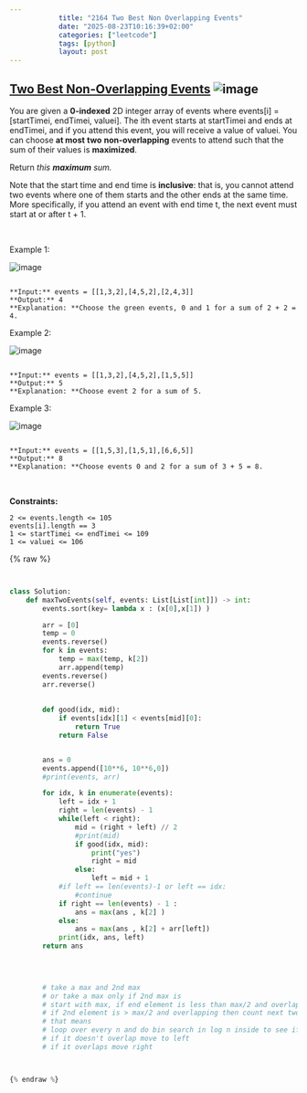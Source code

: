 ```yaml
---
            title: "2164 Two Best Non Overlapping Events"
            date: "2025-08-23T10:16:39+02:00"
            categories: ["leetcode"]
            tags: [python]
            layout: post
---
```

            
## [Two Best Non-Overlapping Events](https://leetcode.com/problems/two-best-non-overlapping-events) ![image](https://img.shields.io/badge/Difficulty-Medium-orange)

You are given a **0-indexed** 2D integer array of events where events[i] = [startTimei, endTimei, valuei]. The ith event starts at startTimei and ends at endTimei, and if you attend this event, you will receive a value of valuei. You can choose **at most** **two** **non-overlapping** events to attend such that the sum of their values is **maximized**.

Return *this **maximum** sum.*

Note that the start time and end time is **inclusive**: that is, you cannot attend two events where one of them starts and the other ends at the same time. More specifically, if you attend an event with end time t, the next event must start at or after t + 1.

 

Example 1:

![image](https://assets.leetcode.com/uploads/2021/09/21/picture5.png)
```

**Input:** events = [[1,3,2],[4,5,2],[2,4,3]]
**Output:** 4
**Explanation: **Choose the green events, 0 and 1 for a sum of 2 + 2 = 4.

```

Example 2:

![image](https://assets.leetcode.com/uploads/2021/09/21/picture1.png)
```

**Input:** events = [[1,3,2],[4,5,2],[1,5,5]]
**Output:** 5
**Explanation: **Choose event 2 for a sum of 5.

```

Example 3:

![image](https://assets.leetcode.com/uploads/2021/09/21/picture3.png)
```

**Input:** events = [[1,5,3],[1,5,1],[6,6,5]]
**Output:** 8
**Explanation: **Choose events 0 and 2 for a sum of 3 + 5 = 8.
```

 

**Constraints:**

	2 <= events.length <= 105
	events[i].length == 3
	1 <= startTimei <= endTimei <= 109
	1 <= valuei <= 106

{% raw %}


```python


class Solution:
    def maxTwoEvents(self, events: List[List[int]]) -> int:
        events.sort(key= lambda x : (x[0],x[1]) )

        arr = [0]
        temp = 0
        events.reverse()
        for k in events:
            temp = max(temp, k[2])
            arr.append(temp)
        events.reverse()
        arr.reverse()
        
        
        def good(idx, mid):
            if events[idx][1] < events[mid][0]:
                return True
            return False


        ans = 0
        events.append([10**6, 10**6,0])
        #print(events, arr)

        for idx, k in enumerate(events):
            left = idx + 1
            right = len(events) - 1
            while(left < right):
                mid = (right + left) // 2
                #print(mid)
                if good(idx, mid):
                    print("yes")
                    right = mid
                else:
                    left = mid + 1
            #if left == len(events)-1 or left == idx:
                #continue
            if right == len(events) - 1 :
                ans = max(ans , k[2] )
            else:
                ans = max(ans , k[2] + arr[left])
            print(idx, ans, left)
        return ans
            
        


        # take a max and 2nd max
        # or take a max only if 2nd max is
        # start with max, if end element is less than max/2 and overlapping then we cannot find 2 elements that sum to max so ans
        # if 2nd element is > max/2 and overlapping then count next two elements if we missed two elements
        # that means 
        # loop over every n and do bin search in log n inside to see if this overlaps 
        # if it doesn't overlap move to left 
        # if it overlaps move right



{% endraw %}
```
